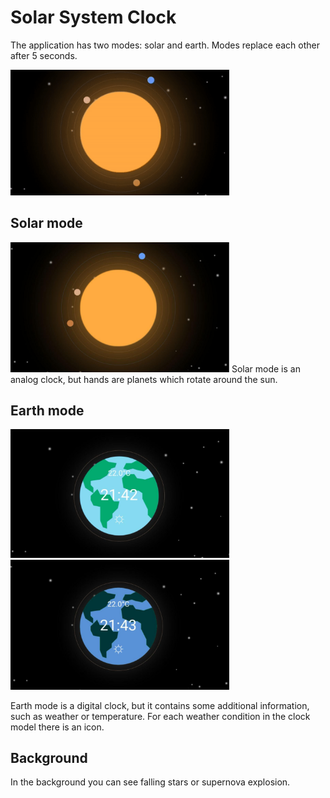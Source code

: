 # Solar System Clock
   The application has two modes: solar and earth. Modes replace each other after 5 seconds.
   
  <img src='solar_system_clock/solar_system_clock.gif' width='350'>

## Solar mode
  <img src='solar_system_clock/sun.jpg' width='350'>
   Solar mode is an analog clock, but hands are planets which rotate around the sun.

## Earth mode
  <img src='solar_system_clock/earth_light.jpg' width='350'> <img src='solar_system_clock/earth_dark.jpg' width='350'>
   
   Earth mode is a digital clock, but it contains some additional information, such as weather or temperature.
   For each weather condition in the clock model there is an icon.

## Background
  In the background you can see falling stars or supernova explosion.
